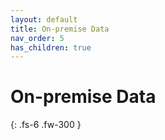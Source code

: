 ```yaml
---
layout: default
title: On-premise Data
nav_order: 5
has_children: true
---
```

# On-premise Data

{: .fs-6 .fw-300 }